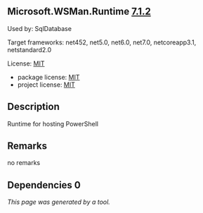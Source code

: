 Microsoft.WSMan.Runtime [7.1.2](https://www.nuget.org/packages/Microsoft.WSMan.Runtime/7.1.2)
--------------------

Used by: SqlDatabase

Target frameworks: net452, net5.0, net6.0, net7.0, netcoreapp3.1, netstandard2.0

License: [MIT](../../../../licenses/mit) 

- package license: [MIT](https://licenses.nuget.org/MIT) 
- project license: [MIT](https://github.com/PowerShell/PowerShell) 

Description
-----------
Runtime for hosting PowerShell

Remarks
-----------
no remarks


Dependencies 0
-----------


*This page was generated by a tool.*